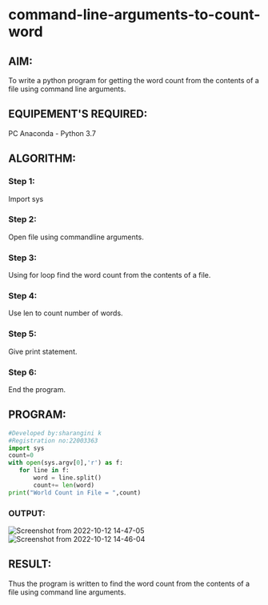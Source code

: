 # command-line-arguments-to-count-word
## AIM:
To write a python program for getting the word count from the contents of a file using command line arguments.
## EQUIPEMENT'S REQUIRED: 
PC
Anaconda - Python 3.7
## ALGORITHM: 
### Step 1:
Import sys
 
### Step 2:
Open file using commandline arguments.
 
### Step 3: 
Using for loop find the word count from the contents of a file.

### Step 4: 
Use len to count number of words.

### Step 5: 
Give print statement.

### Step 6: 
End the program.

## PROGRAM:    
 ```python
#Developed by:sharangini k
#Registration no:22003363
import sys
count=0
with open(sys.argv[0],'r') as f:
    for line in f:
        word = line.split()
        count+= len(word)
print("World Count in File = ",count) 
```
### OUTPUT:
![Screenshot from 2022-10-12 14-47-05](https://user-images.githubusercontent.com/113497104/195303263-dba34dfc-acae-46cf-a518-7e2fb9d97e2b.png)
![Screenshot from 2022-10-12 14-46-04](https://user-images.githubusercontent.com/113497104/195303314-6ee74c54-a86d-4644-8982-ec63e2646f46.png)




## RESULT:
Thus the program is written to find the word count from the contents of a file using command line arguments.
